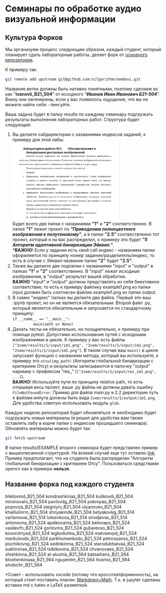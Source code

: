 # Семинары по обработке аудио визуальной информации #

## Культура Форков
Мы организуем процесс следующим образом, каждый студент, который планирует сдать лабораторные работы, делает форк от [основного репозитория](https://github.com/nilgorithm/semOavi).

К примеру так: 
```bash
git remote add upstream git@github.com:nilgorithm/semOavi.git
```
Название веток должны быть нативно понятными, поэтому сделаем их как "**ivanovii_B21_504**" от исходного "**_Иванов Иван Иванович Б21-504_**". Внизу они нагенерены, если у вас появилось ощущение, что вы не можете найти себя - пингуйте.

Ваша задача будет в папку results по каждому семинару подгружать результаты выполнения лабораторных работ. Структура будет следующей: 
1) Вы делаете сабдиректории c названиями индексов заданий, к примеру для этой лабы: ![Лаба 2](src/lab2.jpg) <br> Будет всего две папки с названиями **"1"** и **"2"** соответственно. В папке **"1"** лежит проект по **_"Приведению  полноцветного  изображения  к  полутоновому"_**, а в папке **"2.5"** соотвествтенно тот проект, который я на вас распределил, к примеру это будет **_"5 Алгоритм адаптивной бинаризации Эйквил."_**. <br> ***ВАЖНО**! Если у задания есть свой саб индекс - названием папки оформляется по принципу номер задание/разделитель/индекс, то есть в случае с Эйквил название папки **"2"** будет **"2.5"**. 
2) Также вы делаете две подпапки с названиями "input" и "output" в папках **"1"** и **"2"** соответственно. В "input" лежат исходные изображения, в "output" результат вашей обработки. <br> **ВАЖНО** "input" и "output" должны представлять из себя биективное соответствие, то есть к примеру файлику example1.png из папки input должен быть соотнесен файлик example1.png из папки output.
3) В самих "индекс" папках вы делаете два файла. Первый это ваш .ipynb проект, но он не является обязательным. Второй файл .py, который является обязательным и запускается по стандартному принципу: <br>`if __name__ == "__main__": ` <br> &nbsp;&nbsp;&nbsp;&nbsp;&nbsp;&nbsp;&nbsp;&nbsp;&nbsp;&nbsp;&nbsp;&nbsp;&nbsp;&nbsp;&nbsp;&nbsp; `main(smth or None)` <br> 
4) Делать тесты не обязательно, но поощрительно, к примеру при помощи pytest. Допустимо использование путей с исходными изображниями в цикле. К примеру у вас есть файлы `["2sem/results/1/input/im1.png", "2sem/results/1/input/im1.png", "2sem/results/1/input/im1.png"]`. В таком случае ваш `main()` в цикле запускает функцию с названием метода, который вы используете, к примеру это `otsu(img_path)` (Алгоритм глобальной бинаризации с критерием Отсу) и результаты записываются в папочку "output" наример с префиксом "res_" (`["2sem/results/1/input/res_im1.png", ...]`). <br> **ВАЖНО**! Используйте пути по принципу relative path, то есть открывая весь проект, ваши .py файлы не должны давать ошибку `FileNotFoundError`. Пример для файла main.py в 2.2 директории путь к файлам инпута должны быть вида `2sem/results/1/output/im1.png`. Для удобства советую использовать модуль `glob`. 


Каждую неделю репозиторий будет обновляться => необходимо будет подгружать новые материалы (я решил для удобства вам также оставлять лабу в корне папки с индексом прошедшего семинара). Обновлять материалы можно будет так:
```bash
git fetch upstream
```

В папке results/EXAMPLE второго семинара будет представлен пример c вышеописанной структурой. На всякий случай еще тут оставлю [link](https://github.com/nilgorithm/semOavi/tree/master/2sem/results/EXAMPLE). Пример предполагает, что на студента была распределен "Алгоритм глобальной бинаризации с критерием Отсу". Пользоваться средствами opencv как в примере **нельзя**. 

## Название форка под каждого студента

biletovmd_B21_504
kondrashkinas_B21_504
kulikovdi_B21_504
mironovatv_B21_504
pavlovdg_B21_504
pokroyaa_B21_504
popovza_B21_504
stegniyiv_B21_504
ulyanovev_B21_504
khalilulinrm_B21_504
shnyakinde_B21_504
belyakovkg_B21_514
varlamovai_B21_514
lutsenkosа_B21_514
sirodjevas_B21_514
antonovna_B21_524
apalkovama_B21_524
belovapo_B21_524
vasilevfn_B21_524
gorlovms_B21_524
gubarevso_B21_524
kovorotnysd_B21_524
legkoduhka_B21_524
matveevpd_B21_524
merkulovdv_B21_524
parkhomenkodo_B21_524
petrosyanss_B21_524
pischikovnp_B21_524
sedinkinma_B21_524
starodubtsevaa_B21_524
sukhininаа_B21_524
tsibikovma_B21_524
chvanovaes_B21_524
shishkinna_B21_524
al-alushia_B21_564
batsaihans_B21_564
bloshenkinaaa_B21_564
nguyentm_B21_564
tivariss_B21_564
shobichr_B21_564

*Совет - использовать vscode (потому что кроссплатформенность), на который стоит поставить плагин: [Markdown+Math](https://marketplace.visualstudio.com/items?itemName=goessner.mdmath). Т.к. в jupyter сделаны вставки md с katex и LaTeX разметкой.